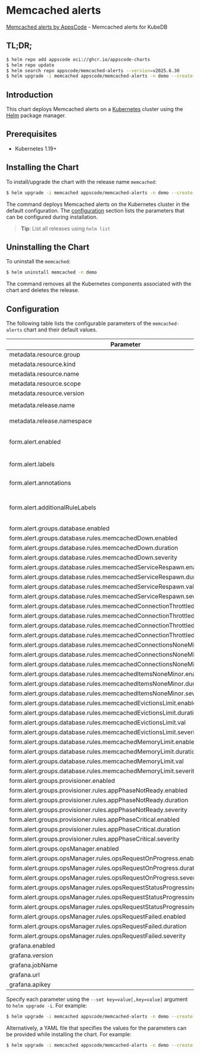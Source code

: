 # Memcached alerts

[Memcached alerts by AppsCode](https://github.com/appscode/alerts) - Memcached alerts for KubeDB

## TL;DR;

```bash
$ helm repo add appscode oci://ghcr.io/appscode-charts
$ helm repo update
$ helm search repo appscode/memcached-alerts --version=v2025.6.30
$ helm upgrade -i memcached appscode/memcached-alerts -n demo --create-namespace --version=v2025.6.30
```

## Introduction

This chart deploys Memcached alerts on a [Kubernetes](http://kubernetes.io) cluster using the [Helm](https://helm.sh) package manager.

## Prerequisites

- Kubernetes 1.19+

## Installing the Chart

To install/upgrade the chart with the release name `memcached`:

```bash
$ helm upgrade -i memcached appscode/memcached-alerts -n demo --create-namespace --version=v2025.6.30
```

The command deploys Memcached alerts on the Kubernetes cluster in the default configuration. The [configuration](#configuration) section lists the parameters that can be configured during installation.

> **Tip**: List all releases using `helm list`

## Uninstalling the Chart

To uninstall the `memcached`:

```bash
$ helm uninstall memcached -n demo
```

The command removes all the Kubernetes components associated with the chart and deletes the release.

## Configuration

The following table lists the configurable parameters of the `memcached-alerts` chart and their default values.

|                                   Parameter                                   |                  Description                  |                     Default                      |
|-------------------------------------------------------------------------------|-----------------------------------------------|--------------------------------------------------|
| metadata.resource.group                                                       |                                               | <code>kubedb.com</code>                          |
| metadata.resource.kind                                                        |                                               | <code>Memcached</code>                           |
| metadata.resource.name                                                        |                                               | <code>memcacheds</code>                          |
| metadata.resource.scope                                                       |                                               | <code>Namespaced</code>                          |
| metadata.resource.version                                                     |                                               | <code>v1</code>                                  |
| metadata.release.name                                                         | Release name                                  | <code>"coreos-prom-memcd"</code>                 |
| metadata.release.namespace                                                    | Release namespace                             | <code>"demo"</code>                              |
| form.alert.enabled                                                            | # Enable PrometheusRule alerts                | <code>warning</code>                             |
| form.alert.labels                                                             | # Labels for default rules                    | <code>{"release":"kube-prometheus-stack"}</code> |
| form.alert.annotations                                                        | # Annotations for default rules               | <code>{}</code>                                  |
| form.alert.additionalRuleLabels                                               | # Additional labels for PrometheusRule alerts | <code>{}</code>                                  |
| form.alert.groups.database.enabled                                            |                                               | <code>warning</code>                             |
| form.alert.groups.database.rules.memcachedDown.enabled                        |                                               | <code>true</code>                                |
| form.alert.groups.database.rules.memcachedDown.duration                       |                                               | <code>"0m"</code>                                |
| form.alert.groups.database.rules.memcachedDown.severity                       |                                               | <code>critical</code>                            |
| form.alert.groups.database.rules.memcachedServiceRespawn.enabled              |                                               | <code>true</code>                                |
| form.alert.groups.database.rules.memcachedServiceRespawn.duration             |                                               | <code>"0m"</code>                                |
| form.alert.groups.database.rules.memcachedServiceRespawn.val                  |                                               | <code>180</code>                                 |
| form.alert.groups.database.rules.memcachedServiceRespawn.severity             |                                               | <code>critical</code>                            |
| form.alert.groups.database.rules.memcachedConnectionThrottled.enabled         |                                               | <code>true</code>                                |
| form.alert.groups.database.rules.memcachedConnectionThrottled.duration        |                                               | <code>"2m"</code>                                |
| form.alert.groups.database.rules.memcachedConnectionThrottled.val             |                                               | <code>10</code>                                  |
| form.alert.groups.database.rules.memcachedConnectionThrottled.severity        |                                               | <code>warning</code>                             |
| form.alert.groups.database.rules.memcachedConnectionsNoneMinor.enabled        |                                               | <code>true</code>                                |
| form.alert.groups.database.rules.memcachedConnectionsNoneMinor.duration       |                                               | <code>"2m"</code>                                |
| form.alert.groups.database.rules.memcachedConnectionsNoneMinor.severity       |                                               | <code>warning</code>                             |
| form.alert.groups.database.rules.memcachedItemsNoneMinor.enabled              |                                               | <code>true</code>                                |
| form.alert.groups.database.rules.memcachedItemsNoneMinor.duration             |                                               | <code>"2m"</code>                                |
| form.alert.groups.database.rules.memcachedItemsNoneMinor.severity             |                                               | <code>warning</code>                             |
| form.alert.groups.database.rules.memcachedEvictionsLimit.enabled              |                                               | <code>true</code>                                |
| form.alert.groups.database.rules.memcachedEvictionsLimit.duration             |                                               | <code>"0m"</code>                                |
| form.alert.groups.database.rules.memcachedEvictionsLimit.val                  |                                               | <code>10</code>                                  |
| form.alert.groups.database.rules.memcachedEvictionsLimit.severity             |                                               | <code>critical</code>                            |
| form.alert.groups.database.rules.memcachedMemoryLimit.enabled                 |                                               | <code>true</code>                                |
| form.alert.groups.database.rules.memcachedMemoryLimit.duration                |                                               | <code>"0m"</code>                                |
| form.alert.groups.database.rules.memcachedMemoryLimit.val                     |                                               | <code>33554432 # 32MB</code>                     |
| form.alert.groups.database.rules.memcachedMemoryLimit.severity                |                                               | <code>critical</code>                            |
| form.alert.groups.provisioner.enabled                                         |                                               | <code>warning</code>                             |
| form.alert.groups.provisioner.rules.appPhaseNotReady.enabled                  |                                               | <code>true</code>                                |
| form.alert.groups.provisioner.rules.appPhaseNotReady.duration                 |                                               | <code>"1m"</code>                                |
| form.alert.groups.provisioner.rules.appPhaseNotReady.severity                 |                                               | <code>critical</code>                            |
| form.alert.groups.provisioner.rules.appPhaseCritical.enabled                  |                                               | <code>true</code>                                |
| form.alert.groups.provisioner.rules.appPhaseCritical.duration                 |                                               | <code>"15m"</code>                               |
| form.alert.groups.provisioner.rules.appPhaseCritical.severity                 |                                               | <code>warning</code>                             |
| form.alert.groups.opsManager.enabled                                          |                                               | <code>warning</code>                             |
| form.alert.groups.opsManager.rules.opsRequestOnProgress.enabled               |                                               | <code>true</code>                                |
| form.alert.groups.opsManager.rules.opsRequestOnProgress.duration              |                                               | <code>"0m"</code>                                |
| form.alert.groups.opsManager.rules.opsRequestOnProgress.severity              |                                               | <code>info</code>                                |
| form.alert.groups.opsManager.rules.opsRequestStatusProgressingToLong.enabled  |                                               | <code>true</code>                                |
| form.alert.groups.opsManager.rules.opsRequestStatusProgressingToLong.duration |                                               | <code>"30m"</code>                               |
| form.alert.groups.opsManager.rules.opsRequestStatusProgressingToLong.severity |                                               | <code>critical</code>                            |
| form.alert.groups.opsManager.rules.opsRequestFailed.enabled                   |                                               | <code>true</code>                                |
| form.alert.groups.opsManager.rules.opsRequestFailed.duration                  |                                               | <code>"0m"</code>                                |
| form.alert.groups.opsManager.rules.opsRequestFailed.severity                  |                                               | <code>critical</code>                            |
| grafana.enabled                                                               |                                               | <code>false</code>                               |
| grafana.version                                                               |                                               | <code>7.5.5</code>                               |
| grafana.jobName                                                               |                                               | <code>kubedb-databases</code>                    |
| grafana.url                                                                   |                                               | <code>""</code>                                  |
| grafana.apikey                                                                |                                               | <code>""</code>                                  |


Specify each parameter using the `--set key=value[,key=value]` argument to `helm upgrade -i`. For example:

```bash
$ helm upgrade -i memcached appscode/memcached-alerts -n demo --create-namespace --version=v2025.6.30 --set metadata.resource.group=kubedb.com
```

Alternatively, a YAML file that specifies the values for the parameters can be provided while
installing the chart. For example:

```bash
$ helm upgrade -i memcached appscode/memcached-alerts -n demo --create-namespace --version=v2025.6.30 --values values.yaml
```

